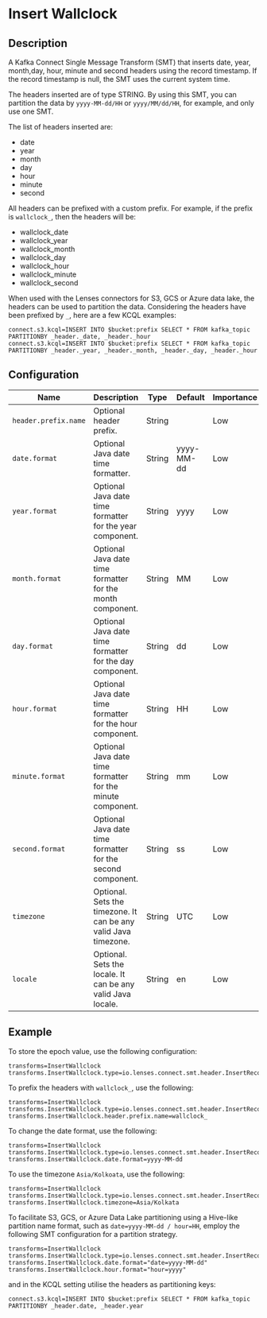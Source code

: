 # Insert Wallclock

## Description

A Kafka Connect Single Message Transform (SMT) that inserts date, year, month,day, hour, minute and second headers using
the record timestamp. If the record timestamp is null, the SMT uses the current system time.

The headers inserted are of type STRING. By using this SMT, you can partition the data by `yyyy-MM-dd/HH`
or `yyyy/MM/dd/HH`, for example, and only use one SMT.

The list of headers inserted are:

* date
* year
* month
* day
* hour
* minute
* second

All headers can be prefixed with a custom prefix. For example, if the prefix is `wallclock_`, then the headers will be:

* wallclock_date
* wallclock_year
* wallclock_month
* wallclock_day
* wallclock_hour
* wallclock_minute
* wallclock_second

When used with the Lenses connectors for S3, GCS or Azure data lake, the headers can be used to partition the data.
Considering the headers have been prefixed by `_`, here are a few KCQL examples:

```
connect.s3.kcql=INSERT INTO $bucket:prefix SELECT * FROM kafka_topic PARTITIONBY _header._date, _header._hour
connect.s3.kcql=INSERT INTO $bucket:prefix SELECT * FROM kafka_topic PARTITIONBY _header._year, _header._month, _header._day, _header._hour
```

## Configuration

| Name                 | Description                                                     | Type   | Default    | Importance |
|----------------------|-----------------------------------------------------------------|--------|------------|------------|
| `header.prefix.name` | Optional header prefix.                                         | String |            | Low        |
| `date.format`        | Optional Java date time formatter.                              | String | yyyy-MM-dd | Low        |
| `year.format`        | Optional Java date time formatter for the year component.       | String | yyyy       | Low        |
| `month.format`       | Optional Java date time formatter for the month component.      | String | MM         | Low        |
| `day.format`         | Optional Java date time formatter for the day component.        | String | dd         | Low        |
| `hour.format`        | Optional Java date time formatter for the hour component.       | String | HH         | Low        |
| `minute.format`      | Optional Java date time formatter for the minute component.     | String | mm         | Low        |
| `second.format`      | Optional Java date time formatter for the second component.     | String | ss         | Low        |
| `timezone`           | Optional. Sets the timezone. It can be any valid Java timezone. | String | UTC        | Low        |
| `locale`             | Optional. Sets the locale. It can be any valid Java locale.     | String | en         | Low        |

## Example

To store the epoch value, use the following configuration:

```properties
transforms=InsertWallclock
transforms.InsertWallclock.type=io.lenses.connect.smt.header.InsertRecordTimestampHeaders
```

To prefix the headers with `wallclock_`, use the following:

```properties
transforms=InsertWallclock
transforms.InsertWallclock.type=io.lenses.connect.smt.header.InsertRecordTimestampHeaders
transforms.InsertWallclock.header.prefix.name=wallclock_
```

To change the date format, use the following:

```properties
transforms=InsertWallclock
transforms.InsertWallclock.type=io.lenses.connect.smt.header.InsertRecordTimestampHeaders
transforms.InsertWallclock.date.format=yyyy-MM-dd
```

To use the timezone `Asia/Kolkoata`, use the following:

```properties
transforms=InsertWallclock
transforms.InsertWallclock.type=io.lenses.connect.smt.header.InsertRecordTimestampHeaders
transforms.InsertWallclock.timezone=Asia/Kolkata
```

To facilitate S3, GCS, or Azure Data Lake partitioning using a Hive-like partition name format, such
as `date=yyyy-MM-dd / hour=HH`, employ the following SMT configuration for a partition strategy.

```properties
transforms=InsertWallclock
transforms.InsertWallclock.type=io.lenses.connect.smt.header.InsertRecordTimestampHeaders    
transforms.InsertWallclock.date.format="date=yyyy-MM-dd"
transforms.InsertWallclock.hour.format="hour=yyyy"
```

and in the KCQL setting utilise the headers as partitioning keys:

```properties
connect.s3.kcql=INSERT INTO $bucket:prefix SELECT * FROM kafka_topic PARTITIONBY _header.date, _header.year
```
